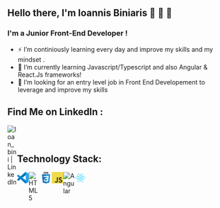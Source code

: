 
##  Hello there, I'm Ioannis Biniaris 👋 👋 👋

### I'm a Junior Front-End Developer !





- ⚡ I’m continiously learning every day and improve my skills and my mindset .
- 🌱 I’m currently learning Javascript/Typescript and also Angular & React.Js frameworks!
- 👀 I’m looking for an entry level job in Front End Developement to leverage and improve my skills

 ## Find Me on LinkedIn :
[<img align="left" alt="Ioan_bini | LinkedIn" width="22px" src="https://image.flaticon.com/icons/png/512/174/174857.png" />][linkedin]

<br>
<br>



## Technology Stack:

<img align="left" alt="Visual Studio Code" width="26px" src="https://raw.githubusercontent.com/github/explore/80688e429a7d4ef2fca1e82350fe8e3517d3494d/topics/visual-studio-code/visual-studio-code.png" />
<img align="left" alt="HTML5" width="26px" src="https://cdn-icons-png.flaticon.com/512/5968/5968267.png" />
<img align="left" alt="CSS3" width="26px" src="https://raw.githubusercontent.com/github/explore/80688e429a7d4ef2fca1e82350fe8e3517d3494d/topics/css/css.png" />
<img align="left" alt="JavaScript" width="26px" src="https://raw.githubusercontent.com/github/explore/80688e429a7d4ef2fca1e82350fe8e3517d3494d/topics/javascript/javascript.png"/>
<img align="left" alt="Angular" width="26px" src="https://upload.wikimedia.org/wikipedia/commons/c/cf/Angular_full_color_logo.svg" />


<img align="left" alt="React" width="26px" src="https://raw.githubusercontent.com/github/explore/80688e429a7d4ef2fca1e82350fe8e3517d3494d/topics/react/react.png" />


<!---
ioanbini/ioanbini is a ✨ special ✨ repository because its `README.md` (this file) appears on your GitHub profile.
You can click the Preview link to take a look at your changes.
--->
[linkedin]: https://www.linkedin.com/in/ioannis-biniaris

